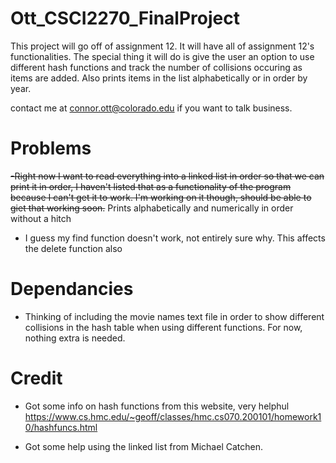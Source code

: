 # Ott_CSCI2270_FinalProject

This project will go off of assignment 12. It will have all of assignment 12's functionalities. The special thing it will do is give the user an option to use different hash functions and track the number of collisions occuring as items are added. Also prints items in the list alphabetically or in order by year.

contact me at connor.ott@colorado.edu if you want to talk business.

# Problems

~~-Right now I want to read everything into a linked list in order so that we can print it in order, I haven't listed that as a functionality of the program because I can't get it to work. I'm working on it though, should be able to giet that working soon.~~
Prints alphabetically and numerically in order without a hitch

+ I guess my find function doesn't work, not entirely sure why. This affects the delete function also

# Dependancies

+ Thinking of including the movie names text file in order to show different collisions in the hash table when using different functions. 
For now, nothing extra is needed. 

# Credit

+ Got some info on hash functions from this website, very helphul
https://www.cs.hmc.edu/~geoff/classes/hmc.cs070.200101/homework10/hashfuncs.html

+ Got some help using the linked list from Michael Catchen.
